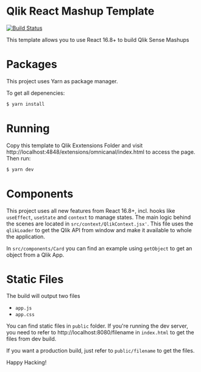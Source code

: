 # Qlik React Mashup Template

[![Build Status](https://travis-ci.org/joemccann/dillinger.svg?branch=master)](https://travis-ci.org/joemccann/dillinger)

This template allows you to use React 16.8+ to build Qlik Sense Mashups

# Packages

This project uses Yarn as package manager.

To get all depenencies:

```sh
$ yarn install
```

# Running

Copy this template to Qlik Exxtensions Folder and visit http://localhost:4848/extensions/omnicanal/index.html to access the page. Then run:

```sh
$ yarn dev
```

# Components

This project uses all new features from React 16.8+, incl. hooks like `useEffect`, `useState` and `context` to manage states.
The main logic behind the scenes are located in `src/context/QlikContext.jsx'`. This file uses the `qlikLoader` to get the Qlik API from window and make it available to whole the application.

In `src/components/Card` you can find an example using `getObject` to get an object from a Qlik App.

# Static Files

The build will output two files

- `app.js`
- `app.css`

You can find static files in `public` folder. If you're running the dev server, you need to refer to http://localhost:8080/filename in `index.html` to get the files from dev build.

If you want a production build, just refer to `public/filename` to get the files.

Happy Hacking!
